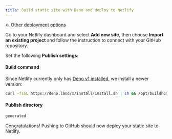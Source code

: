 ```yaml
---
title: Build static site with Deno and deploy to Netlify
---
```


[← Other deployment options](/guide/cli-deploy-production/#deploy-static-site-with-ci%2Fcd)

Go to your Netlify dashboard and select **Add new site**, then choose **Import an existing project** and follow the instruction to connect with your GitHub repository.

Set the following **Publish settings**:

#### Build command

Since Netlify currently only has [Deno v1 installed](https://docs.netlify.com/build/configure-builds/available-software-at-build-time/), we install a newer version:

```sh
curl -fsSL https://deno.land/x/install/install.sh | sh && /opt/buildhome/.deno/bin/deno task generate
```

#### Publish directory

```sh
generated
```

Congratulations! Pushing to GitHub should now deploy your static site to Netlify.

